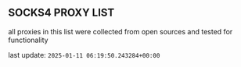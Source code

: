 ## SOCKS4 PROXY LIST

all proxies in this list were collected from open sources and tested for functionality

last update: `2025-01-11 06:19:50.243284+00:00`